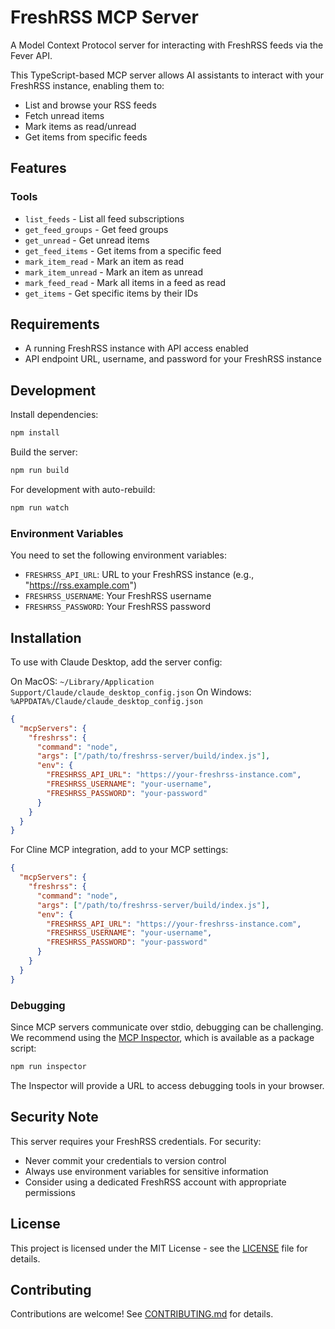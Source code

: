 # FreshRSS MCP Server

A Model Context Protocol server for interacting with FreshRSS feeds via the Fever API.

This TypeScript-based MCP server allows AI assistants to interact with your FreshRSS instance, enabling them to:

- List and browse your RSS feeds
- Fetch unread items
- Mark items as read/unread
- Get items from specific feeds

## Features

### Tools

- `list_feeds` - List all feed subscriptions
- `get_feed_groups` - Get feed groups
- `get_unread` - Get unread items
- `get_feed_items` - Get items from a specific feed
- `mark_item_read` - Mark an item as read
- `mark_item_unread` - Mark an item as unread
- `mark_feed_read` - Mark all items in a feed as read
- `get_items` - Get specific items by their IDs

## Requirements

- A running FreshRSS instance with API access enabled
- API endpoint URL, username, and password for your FreshRSS instance

## Development

Install dependencies:
```bash
npm install
```

Build the server:
```bash
npm run build
```

For development with auto-rebuild:
```bash
npm run watch
```

### Environment Variables

You need to set the following environment variables:

- `FRESHRSS_API_URL`: URL to your FreshRSS instance (e.g., "https://rss.example.com")
- `FRESHRSS_USERNAME`: Your FreshRSS username
- `FRESHRSS_PASSWORD`: Your FreshRSS password

## Installation

To use with Claude Desktop, add the server config:

On MacOS: `~/Library/Application Support/Claude/claude_desktop_config.json`
On Windows: `%APPDATA%/Claude/claude_desktop_config.json`

```json
{
  "mcpServers": {
    "freshrss": {
      "command": "node",
      "args": ["/path/to/freshrss-server/build/index.js"],
      "env": {
        "FRESHRSS_API_URL": "https://your-freshrss-instance.com",
        "FRESHRSS_USERNAME": "your-username",
        "FRESHRSS_PASSWORD": "your-password"
      }
    }
  }
}
```

For Cline MCP integration, add to your MCP settings:

```json
{
  "mcpServers": {
    "freshrss": {
      "command": "node",
      "args": ["/path/to/freshrss-server/build/index.js"],
      "env": {
        "FRESHRSS_API_URL": "https://your-freshrss-instance.com",
        "FRESHRSS_USERNAME": "your-username",
        "FRESHRSS_PASSWORD": "your-password"
      }
    }
  }
}
```

### Debugging

Since MCP servers communicate over stdio, debugging can be challenging. We recommend using the [MCP Inspector](https://github.com/modelcontextprotocol/inspector), which is available as a package script:

```bash
npm run inspector
```

The Inspector will provide a URL to access debugging tools in your browser.

## Security Note

This server requires your FreshRSS credentials. For security:
- Never commit your credentials to version control
- Always use environment variables for sensitive information
- Consider using a dedicated FreshRSS account with appropriate permissions

## License

This project is licensed under the MIT License - see the [LICENSE](LICENSE) file for details.

## Contributing

Contributions are welcome! See [CONTRIBUTING.md](CONTRIBUTING.md) for details.
